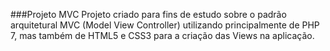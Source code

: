 ###Projeto MVC
Projeto criado para fins de estudo sobre o padrão arquitetural MVC (Model View Controller) utilizando principalmente de PHP 7, mas também de HTML5 e CSS3 para a criação das Views na aplicação.
